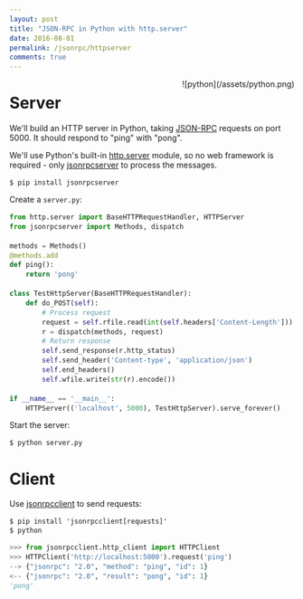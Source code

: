 ```yaml
---
layout: post
title: "JSON-RPC in Python with http.server"
date: 2016-08-01
permalink: /jsonrpc/httpserver
comments: true
---
```

<div style="float: right" markdown="1">
![python](/assets/python.png)
</div>

Server
======
We'll build an HTTP server in Python, taking
[JSON-RPC](http://www.jsonrpc.org/) requests on port
5000. It should respond to "ping" with "pong".

We'll use Python's built-in
[http.server](https://docs.python.org/3/library/http.server.html) module, so no
web framework is required - only
[jsonrpcserver](https://jsonrpcserver.readthedocs.io/en/latest/) to process the
messages.

```shell
$ pip install jsonrpcserver
```
Create a `server.py`:

```python
from http.server import BaseHTTPRequestHandler, HTTPServer
from jsonrpcserver import Methods, dispatch

methods = Methods()
@methods.add
def ping():
    return 'pong'

class TestHttpServer(BaseHTTPRequestHandler):
    def do_POST(self):
        # Process request
        request = self.rfile.read(int(self.headers['Content-Length'])).decode()
        r = dispatch(methods, request)
        # Return response
        self.send_response(r.http_status)
        self.send_header('Content-type', 'application/json')
        self.end_headers()
        self.wfile.write(str(r).encode())

if __name__ == '__main__':
    HTTPServer(('localhost', 5000), TestHttpServer).serve_forever()
```
Start the server:

```shell
$ python server.py
```

Client
======

Use [jsonrpcclient](http://jsonrpcclient.readthedocs.io/) to send requests:

``` shell
$ pip install 'jsonrpcclient[requests]'
$ python
```
```python
>>> from jsonrpcclient.http_client import HTTPClient
>>> HTTPClient('http://localhost:5000').request('ping')
--> {"jsonrpc": "2.0", "method": "ping", "id": 1}
<-- {"jsonrpc": "2.0", "result": "pong", "id": 1}
'pong'
```
